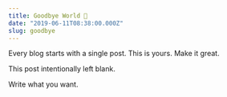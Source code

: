 ```yaml
---
title: Goodbye World 👋
date: "2019-06-11T08:38:00.000Z"
slug: goodbye
---
```


Every blog starts with a single post. This is yours. Make it great.

<!-- more -->

This post intentionally left blank.

Write what you want.